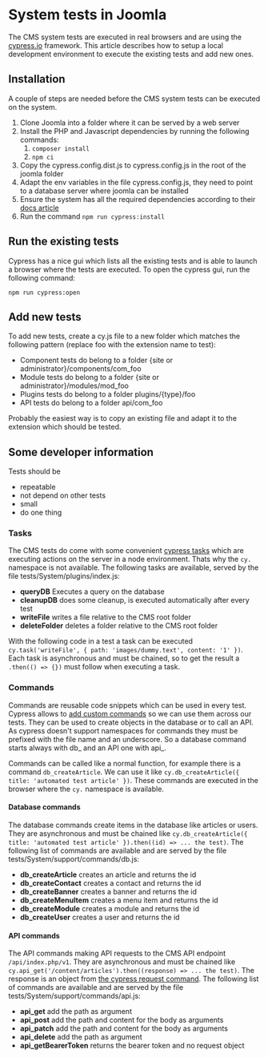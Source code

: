 # System tests in Joomla

The CMS system tests are executed in real browsers and are using the [cypress.io](https://www.cypress.io) framework. This article describes how to setup a local development environment to execute the existing tests and add new ones.

## Installation
A couple of steps are needed before the CMS system tests can be executed on the system.

1. Clone Joomla into a folder where it can be served by a web server
2. Install the PHP and Javascript dependencies by running the following commands:
   1. `composer install`
   2. `npm ci`
3. Copy the cypress.config.dist.js to cypress.config.js in the root of the joomla folder
4. Adapt the env variables in the file cypress.config.js, they need to point to a database server where joomla can be installed
5. Ensure the system has all the required dependencies according to their [docs article](https://docs.cypress.io/guides/getting-started/installing-cypress)
6. Run the command `npm run cypress:install`

## Run the existing tests
Cypress has a nice gui which lists all the existing tests and is able to launch a browser where the tests are executed. To open the cypress gui, run the following command:

`npm run cypress:open`

## Add new tests
To add new tests, create a cy.js file to a new folder which matches the following pattern (replace foo with the extension name to test):

- Component tests do belong to a folder {site or administrator}/components/com_foo
- Module tests do belong to a folder {site or administrator}/modules/mod_foo
- Plugins tests do belong to a folder plugins/{type}/foo
- API tests do belong to a folder api/com_foo

Probably the easiest way is to copy an existing file and adapt it to the extension which should be tested.

## Some developer information
Tests should be
- repeatable
- not depend on other tests
- small
- do one thing

### Tasks

The CMS tests do come with some convenient [cypress tasks](https://docs.cypress.io/api/commands/task) which are executing actions on the server in a node environment. Thats why the `cy.` namespace is not available. The following tasks are available, served by the file tests/System/plugins/index.js:

- **queryDB** Executes a query on the database
- **cleanupDB** does some cleanup, is executed automatically after every test
- **writeFile** writes a file relative to the CMS root folder
- **deleteFolder** deletes a folder relative to the CMS root folder

With the following code in a test a task can be executed `cy.task('writeFile', { path: 'images/dummy.text', content: '1' })`. Each task is asynchronous and must be chained, so to get the result a `.then(() => {})` must follow when executing a task.

### Commands
Commands are reusable code snippets which can be used in every test. Cypress allows to [add custom commands](https://docs.cypress.io/api/cypress-api/custom-commands) so we can use them across our tests. They can be used to create objects in the database or to call an API. As cypress doesn't support namespaces for commands they must be prefixed with the file name and an underscore. So a database command starts always with db_ and an API one with api_.

Commands can be called like a normal function, for example there is a command `db_createArticle`. We can use it like `cy.db_createArticle({ title: 'automated test article' })`. These commands are executed in the browser where the `cy.` namespace is available.

#### Database commands
The database commands create items in the database like articles or users. They are asynchronous and must be chained like `cy.db_createArticle({ title: 'automated test article' }).then((id) => ... the test)`. The following list of commands are available and are served by the file tests/System/support/commands/db.js:

- **db_createArticle** creates an article and returns the id
- **db_createContact** creates a contact and returns the id
- **db_createBanner** creates a banner and returns the id
- **db_createMenuItem** creates a menu item and returns the id
- **db_createModule** creates a module and returns the id
- **db_createUser** creates a user and returns the id

#### API commands
The API commands making API requests to the CMS API endpoint `/api/index.php/v1`. They are asynchronous and must be chained like `cy.api_get('/content/articles').then((response) => ... the test)`. The response is an object from [the cypress request command](https://docs.cypress.io/api/commands/request). The following list of commands are available and are served by the file tests/System/support/commands/api.js:

- **api_get** add the path as argument
- **api_post** add the path and content for the body as arguments
- **api_patch** add the path and content for the body as arguments
- **api_delete** add the path as argument
- **api_getBearerToken** returns the bearer token and no request object
